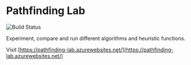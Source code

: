 # Pathfinding Lab

![Build Status](https://rvhuang.visualstudio.com/_apis/public/build/definitions/31750fb1-11f7-41f3-9a90-66f5a70f0bc6/1/badge)

Experiment, compare and run different algorithms and heuristic functions.

Visit [https://pathfinding-lab.azurewebsites.net/](https://pathfinding-lab.azurewebsites.net/)
